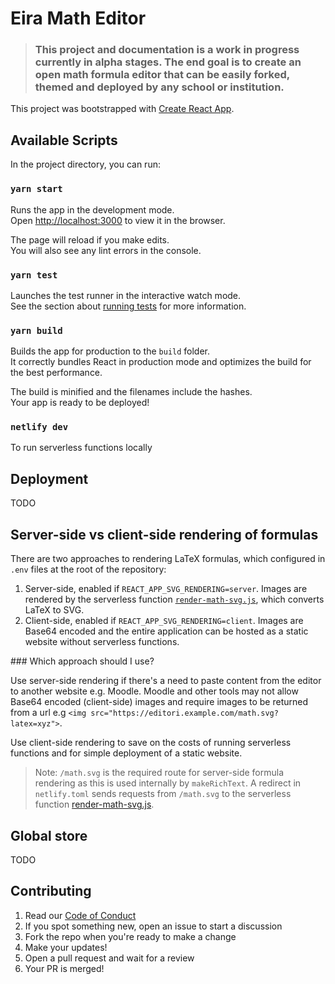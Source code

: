 # Eira Math Editor

> ### This project and documentation is a work in progress currently in alpha stages. The end goal is to create an open math formula editor that can be easily forked, themed and deployed by any school or institution.

This project was bootstrapped with [Create React App](https://github.com/facebook/create-react-app).

## Available Scripts

In the project directory, you can run:

### `yarn start`

Runs the app in the development mode.\
Open [http://localhost:3000](http://localhost:3000) to view it in the browser.

The page will reload if you make edits.\
You will also see any lint errors in the console.

### `yarn test`

Launches the test runner in the interactive watch mode.\
See the section about [running tests](https://facebook.github.io/create-react-app/docs/running-tests) for more information.

### `yarn build`

Builds the app for production to the `build` folder.\
It correctly bundles React in production mode and optimizes the build for the best performance.

The build is minified and the filenames include the hashes.\
Your app is ready to be deployed!

### `netlify dev`

To run serverless functions locally

## Deployment

TODO

## Server-side vs client-side rendering of formulas

There are two approaches to rendering LaTeX formulas, which configured in `.env` files at the root of the repository:

1. Server-side, enabled if `REACT_APP_SVG_RENDERING=server`. Images are rendered by the serverless function [`render-math-svg.js`](./lambda/render-math-svg.js), which converts LaTeX to SVG.
2. Client-side, enabled if `REACT_APP_SVG_RENDERING=client`. Images are Base64 encoded and the entire application can be hosted as a static website without serverless functions.

### Which approach should I use?

Use server-side rendering if there's a need to paste content from the editor to another website e.g. Moodle. Moodle and other tools may not allow Base64 encoded (client-side) images and require images to be returned from a url e.g `<img src="https://editori.example.com/math.svg?latex=xyz">`.

Use client-side rendering to save on the costs of running serverless functions and for simple deployment of a static website.

> Note: `/math.svg` is the required route for server-side formula rendering as this is used internally by `makeRichText`. A redirect in `netlify.toml` sends requests from `/math.svg` to the serverless function [render-math-svg.js](./lambda/render-math-svg.js).

## Global store

TODO

##

## Contributing

1. Read our [Code of Conduct](./CODE_OF_CONDUCT.md)
2. If you spot something new, open an issue to start a discussion
3. Fork the repo when you're ready to make a change
4. Make your updates!
5. Open a pull request and wait for a review
6. Your PR is merged!
